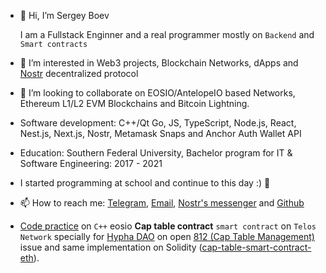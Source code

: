 - 👋 Hi, I’m Sergey Boev

  I am a Fullstack Enginner and a real programmer mostly on `Backend` and `Smart contracts`
- 👀 I’m interested in Web3 projects, Blockchain Networks, dApps and [Nostr](https://github.com/nostr-protocol/nips) decentralized protocol
- 💞️ I’m looking to collaborate on EOSIO/AntelopeIO based Networks, Ethereum L1/L2 EVM Blockchains and Bitcoin Lightning.
- Software development: C++/Qt Go, JS, TypeScript, Node.js, React, Nest.js, Next.js, Nostr, Metamask Snaps and Anchor Auth Wallet API
- Education: Southern Federal University, Bachelor program for IT & Software Engineering: 2017 - 2021
- I started programming at school and continue to this day :) 🤖
  
- 📫 How to reach me: [Telegram](https://t.me/eosiodev), [Email](sergey3bv@gmail.com), [Nostr's messenger](https://primal.net/p/nprofile1qqsvlq3nfqcapahr4ytgdfv843xw6xayu9cfthy54qtfyst4fj7eezg3lrx3r) and [Github](https://github.com/sergey3bv)

- [Code practice](https://github.com/sergey3bv/cap-table-smart-contract-eosio) on `C++` eosio **Cap table contract** `smart contract` on `Telos Network` specially for [Hypha DAO](https://github.com/hypha-dao) on open [812 (Cap Table Management)](https://github.com/hypha-dao/hypha-web/issues/812) issue and same implementation on Solidity ([cap-table-smart-contract-eth](https://github.com/sergey3bv/cap-table-smart-contract-eth)).
